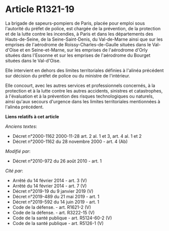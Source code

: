 # Article R1321-19

La brigade de sapeurs-pompiers de Paris, placée pour emploi sous l'autorité du préfet de police, est chargée de la
prévention, de la protection et de la lutte contre les incendies, à Paris et dans les départements des Hauts-de-Seine, de la
Seine-Saint-Denis, du Val-de-Marne ainsi que sur les emprises de l'aérodrome de Roissy-Charles-de-Gaulle situées dans le Val-
d'Oise et en Seine-et-Marne, sur les emprises de l'aérodrome d'Orly situées dans l'Essonne et sur les emprises de l'aérodrome
du Bourget situées dans le Val-d'Oise.

Elle intervient en dehors des limites territoriales définies à l'alinéa précédent sur décision du préfet de police ou du
ministre de l'intérieur.

Elle concourt, avec les autres services et professionnels concernés, à la protection et à la lutte contre les autres
accidents, sinistres et catastrophes, à l'évaluation et à la prévention des risques technologiques ou naturels, ainsi qu'aux
secours d'urgence dans les limites territoriales mentionnées à l'alinéa précédent.

**Liens relatifs à cet article**

_Anciens textes_:

  - Décret n°2000-1162 2000-11-28 art. 2 al. 1 et 3, art. 4 al. 1 et 2
  - Décret n°2000-1162 du 28 novembre 2000 - art. 4 (Ab)

_Modifié par_:

  - Décret n°2010-972 du 26 août 2010 - art. 1

_Cité par_:

  - Arrêté du 14 février 2014 - art. 3 (V)
  - Arrêté du 14 février 2014 - art. 7 (V)
  - Décret n°2019-19 du 9 janvier 2019 (V)
  - Décret n°2019-489 du 21 mai 2019 - art. 1
  - Décret n°2019-592 du 14 juin 2019 - art. 1
  - Code de la défense. - art. R1621-2 (V)
  - Code de la défense. - art. R3222-15 (V)
  - Code de la santé publique - art. R5124-60-2 (V)
  - Code de la santé publique - art. R5126-1 (V)
